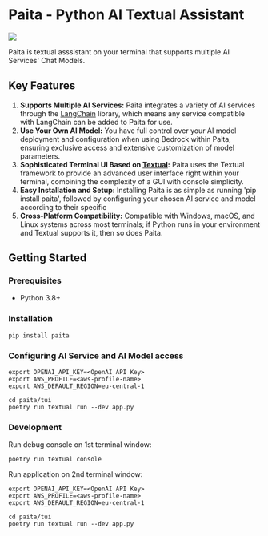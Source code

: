 # Paita - Python AI Textual Assistant
<img src="https://s3.dualstack.us-east-2.amazonaws.com/pythondotorg-assets/media/files/python-logo-only.svg">

Paita is textual asssistant on your terminal that supports multiple AI Services' Chat Models.

## Key Features
1. **Supports Multiple AI Services:** Paita integrates a variety of AI services through the [LangChain](https://python.langchain.com) library, which means any service compatible with LangChain can be added to Paita for use.                                                                                                   
2. **Use Your Own AI Model:** You have full control over your AI model deployment and configuration when using Bedrock within Paita, ensuring exclusive access and extensive customization of model parameters.
3. **Sophisticated Terminal UI Based on [Textual](https://textual.textualize.io/):** Paita uses the Textual framework to provide an advanced user interface right within your terminal, combining the complexity of a GUI with console simplicity.                                                                                       
4. **Easy Installation and Setup:** Installing Paita is as simple as running 'pip install paita', followed by configuring your chosen AI service and model according to their specific 
5. **Cross-Platform Compatibility:** Compatible with Windows, macOS, and Linux systems across most terminals; if Python runs in your environment and Textual supports it, then so does Paita.

## Getting Started

### Prerequisites
- Python 3.8+

### Installation
```
pip install paita
```

### Configuring AI Service and AI Model access

```
export OPENAI_API_KEY=<OpenAI API Key>
export AWS_PROFILE=<aws-profile-name>
export AWS_DEFAULT_REGION=eu-central-1
```

```
cd paita/tui
poetry run textual run --dev app.py
```

### Development

Run debug console on 1st terminal window:
```
poetry run textual console
```

Run application on 2nd terminal window:
```
export OPENAI_API_KEY=<OpenAI API Key>
export AWS_PROFILE=<aws-profile-name>
export AWS_DEFAULT_REGION=eu-central-1

cd paita/tui
poetry run textual run --dev app.py
```
